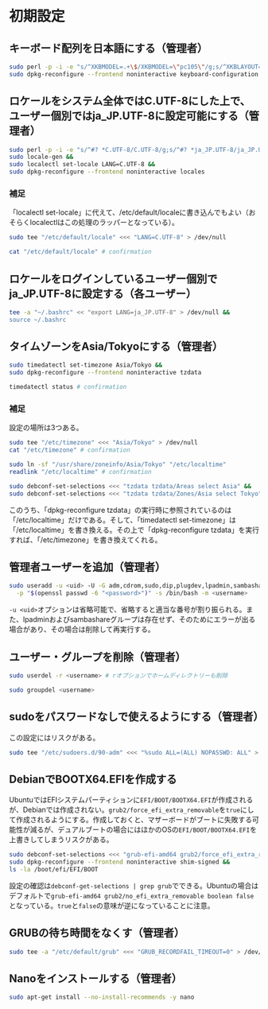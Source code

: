 # 初期設定
## キーボード配列を日本語にする（管理者）
```sh
sudo perl -p -i -e "s/^XKBMODEL=.+\$/XKBMODEL=\"pc105\"/g;s/^XKBLAYOUT=.+\$/XKBLAYOUT=\"jp\"/g" "/etc/default/keyboard" &&
sudo dpkg-reconfigure --frontend noninteractive keyboard-configuration
```

## ロケールをシステム全体ではC.UTF-8にした上で、ユーザー個別ではja_JP.UTF-8に設定可能にする（管理者）
```sh
sudo perl -p -i -e "s/^#? *C.UTF-8/C.UTF-8/g;s/^#? *ja_JP.UTF-8/ja_JP.UTF-8/g" "/etc/locale.gen" &&
sudo locale-gen &&
sudo localectl set-locale LANG=C.UTF-8 &&
sudo dpkg-reconfigure --frontend noninteractive locales
```

### 補足
「localectl set-locale」に代えて、/etc/default/localeに書き込んでもよい（おそらくlocalectlはこの処理のラッパーとなっている）。
```sh
sudo tee "/etc/default/locale" <<< "LANG=C.UTF-8" > /dev/null

cat "/etc/default/locale" # confirmation
```

## ロケールをログインしているユーザー個別でja_JP.UTF-8に設定する（各ユーザー）
```sh
tee -a "~/.bashrc" << "export LANG=ja_JP.UTF-8" > /dev/null &&
source ~/.bashrc
```

## タイムゾーンをAsia/Tokyoにする（管理者）
```sh
sudo timedatectl set-timezone Asia/Tokyo &&
sudo dpkg-reconfigure --frontend noninteractive tzdata

timedatectl status # confirmation
```

### 補足
設定の場所は3つある。
```sh
sudo tee "/etc/timezone" <<< "Asia/Tokyo" > /dev/null
cat "/etc/timezone" # confirmation

sudo ln -sf "/usr/share/zoneinfo/Asia/Tokyo" "/etc/localtime"
readlink "/etc/localtime" # confirmation

sudo debconf-set-selections <<< "tzdata tzdata/Areas select Asia" &&
sudo debconf-set-selections <<< "tzdata tzdata/Zones/Asia select Tokyo"
```
このうち、「dpkg-reconfigure tzdata」の実行時に参照されているのは「/etc/localtime」だけである。そして、「timedatectl set-timezone」は「/etc/localtime」を書き換える。その上で「dpkg-reconfigure tzdata」を実行すれば、「/etc/timezone」を書き換えてくれる。

## 管理者ユーザーを追加（管理者）
```sh
sudo useradd -u <uid> -U -G adm,cdrom,sudo,dip,plugdev,lpadmin,sambashare,root \
  -p "$(openssl passwd -6 "<password>")" -s /bin/bash -m <username>
```
`-u <uid>`オプションは省略可能で、省略すると適当な番号が割り振られる。また、lpadminおよびsambashareグループは存在せず、そのためにエラーが出る場合があり、その場合は削除して再実行する。

## ユーザー・グループを削除（管理者）
```sh
sudo userdel -r <username> # rオプションでホームディレクトリーも削除

sudo groupdel <username>
```

## sudoをパスワードなしで使えるようにする（管理者）
この設定にはリスクがある。
```sh
sudo tee "/etc/sudoers.d/90-adm" <<< "%sudo ALL=(ALL) NOPASSWD: ALL" > /dev/null
```

## DebianでBOOTX64.EFIを作成する
UbuntuではEFIシステムパーティションに`EFI/BOOT/BOOTX64.EFI`が作成されるが、Debianでは作成されない。`grub2/force_efi_extra_removable`を`true`にして作成されるようにする。作成しておくと、マザーボードがブートに失敗する可能性が減るが、デュアルブートの場合にはほかのOSの`EFI/BOOT/BOOTX64.EFI`を上書きしてしまうリスクがある。
```sh
sudo debconf-set-selections <<< "grub-efi-amd64 grub2/force_efi_extra_removable boolean true" &&
sudo dpkg-reconfigure --frontend noninteractive shim-signed &&
ls -la /boot/efi/EFI/BOOT
```
設定の確認は`debconf-get-selections | grep grub`でできる。Ubuntuの場合はデフォルトで`grub-efi-amd64 grub2/no_efi_extra_removable boolean false`となっている。`true`と`false`の意味が逆になっていることに注意。

## GRUBの待ち時間をなくす（管理者）
```sh
sudo tee -a "/etc/default/grub" <<< "GRUB_RECORDFAIL_TIMEOUT=0" > /dev/null
```

## Nanoをインストールする（管理者）
```sh
sudo apt-get install --no-install-recommends -y nano
```
